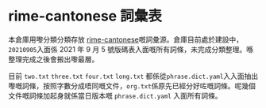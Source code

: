# rime-cantonese 詞彙表

本倉庫用嚟分類分類存放 [rime-cantonese](https://github.com/rime/rime-cantonese)嘅詞彙源。倉庫目前處於建設中，`20210905`入面係 2021 年 9 月 5 號版碼表入面嘅所有詞條，未完成分類整理。喺整理完成之後會搬出嚟最層。

目前 `two.txt` `three.txt` `four.txt` `long.txt` 都係從`phrase.dict.yaml`入入面抽出嚟嘅詞條，按照字數分成唔同嘅文件，`org.txt`係原先已經分好咗嘅詞條。呢幾個文件嘅詞條加起身就係當日版本嘅 `phrase.dict.yaml` 入面所有詞條。